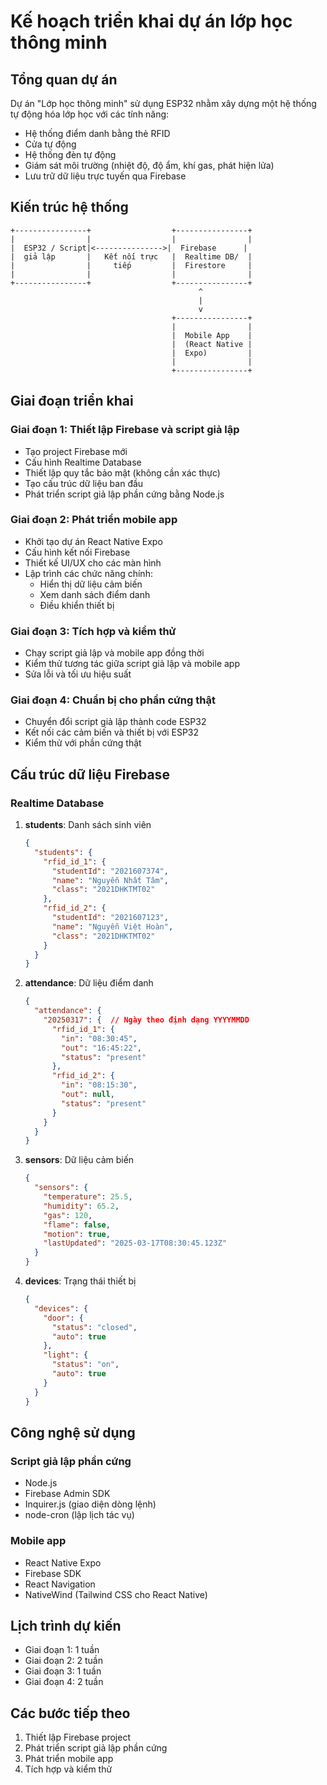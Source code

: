 # Kế hoạch triển khai dự án lớp học thông minh

## Tổng quan dự án
Dự án "Lớp học thông minh" sử dụng ESP32 nhằm xây dựng một hệ thống tự động hóa lớp học với các tính năng:
- Hệ thống điểm danh bằng thẻ RFID
- Cửa tự động
- Hệ thống đèn tự động
- Giám sát môi trường (nhiệt độ, độ ẩm, khí gas, phát hiện lửa)
- Lưu trữ dữ liệu trực tuyến qua Firebase

## Kiến trúc hệ thống
```
+----------------+                  +----------------+
|                |                  |                |
|  ESP32 / Script|<--------------->|  Firebase      |
|  giả lập       |   Kết nối trực   |  Realtime DB/  |
|                |     tiếp         |  Firestore     |
|                |                  |                |
+----------------+                  +----------------+
                                          ^
                                          |
                                          v
                                    +----------------+
                                    |                |
                                    |  Mobile App    |
                                    |  (React Native |
                                    |  Expo)         |
                                    |                |
                                    +----------------+
```

## Giai đoạn triển khai

### Giai đoạn 1: Thiết lập Firebase và script giả lập
- Tạo project Firebase mới
- Cấu hình Realtime Database
- Thiết lập quy tắc bảo mật (không cần xác thực)
- Tạo cấu trúc dữ liệu ban đầu
- Phát triển script giả lập phần cứng bằng Node.js

### Giai đoạn 2: Phát triển mobile app
- Khởi tạo dự án React Native Expo
- Cấu hình kết nối Firebase
- Thiết kế UI/UX cho các màn hình
- Lập trình các chức năng chính:
  - Hiển thị dữ liệu cảm biến
  - Xem danh sách điểm danh
  - Điều khiển thiết bị

### Giai đoạn 3: Tích hợp và kiểm thử
- Chạy script giả lập và mobile app đồng thời
- Kiểm thử tương tác giữa script giả lập và mobile app
- Sửa lỗi và tối ưu hiệu suất

### Giai đoạn 4: Chuẩn bị cho phần cứng thật
- Chuyển đổi script giả lập thành code ESP32
- Kết nối các cảm biến và thiết bị với ESP32
- Kiểm thử với phần cứng thật

## Cấu trúc dữ liệu Firebase

### Realtime Database

1. **students**: Danh sách sinh viên
   ```json
   {
     "students": {
       "rfid_id_1": {
         "studentId": "2021607374",
         "name": "Nguyễn Nhất Tâm",
         "class": "2021DHKTMT02"
       },
       "rfid_id_2": {
         "studentId": "2021607123",
         "name": "Nguyễn Việt Hoàn",
         "class": "2021DHKTMT02"
       }
     }
   }
   ```

2. **attendance**: Dữ liệu điểm danh
   ```json
   {
     "attendance": {
       "20250317": {  // Ngày theo định dạng YYYYMMDD
         "rfid_id_1": {
           "in": "08:30:45",
           "out": "16:45:22",
           "status": "present"
         },
         "rfid_id_2": {
           "in": "08:15:30",
           "out": null,
           "status": "present"
         }
       }
     }
   }
   ```

3. **sensors**: Dữ liệu cảm biến
   ```json
   {
     "sensors": {
       "temperature": 25.5,
       "humidity": 65.2,
       "gas": 120,
       "flame": false,
       "motion": true,
       "lastUpdated": "2025-03-17T08:30:45.123Z"
     }
   }
   ```

4. **devices**: Trạng thái thiết bị
   ```json
   {
     "devices": {
       "door": {
         "status": "closed",
         "auto": true
       },
       "light": {
         "status": "on",
         "auto": true
       }
     }
   }
   ```

## Công nghệ sử dụng

### Script giả lập phần cứng
- Node.js
- Firebase Admin SDK
- Inquirer.js (giao diện dòng lệnh)
- node-cron (lập lịch tác vụ)

### Mobile app
- React Native Expo
- Firebase SDK
- React Navigation
- NativeWind (Tailwind CSS cho React Native)

## Lịch trình dự kiến
- Giai đoạn 1: 1 tuần
- Giai đoạn 2: 2 tuần
- Giai đoạn 3: 1 tuần
- Giai đoạn 4: 2 tuần

## Các bước tiếp theo
1. Thiết lập Firebase project
2. Phát triển script giả lập phần cứng
3. Phát triển mobile app
4. Tích hợp và kiểm thử
